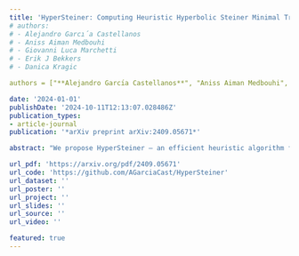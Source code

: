 ```yaml
---
title: 'HyperSteiner: Computing Heuristic Hyperbolic Steiner Minimal Trees'
# authors:
# - Alejandro Garcı́a Castellanos
# - Aniss Aiman Medbouhi
# - Giovanni Luca Marchetti
# - Erik J Bekkers
# - Danica Kragic

authors = ["**Alejandro Garcı́a Castellanos**", "Aniss Aiman Medbouhi", "Giovanni Luca Marchetti"]

date: '2024-01-01'
publishDate: '2024-10-11T12:13:07.028486Z'
publication_types:
- article-journal
publication: '*arXiv preprint arXiv:2409.05671*'

abstract: "We propose HyperSteiner — an efficient heuristic algorithm for computing Steiner minimal trees in the hyperbolic space. Hypersteiner extends the Euclidean Smith-Lee-Liebman algorithm, which is grounded in a divide-and-conquer approach involving the Delaunay triangulation. The central idea is rephrasing Steiner tree problems with three terminals as a system of equations in the Klein-Beltrami model. Motivated by the fact that hyperbolic geometry is well-suited for representing hierarchies, we explore applications to hierarchy discovery in data. Results show that HyperSteiner infers more realistic hierarchies than the Minimum Spanning Tree and is more scalable to large datasets than Neighbor Joining. "

url_pdf: 'https://arxiv.org/pdf/2409.05671'
url_code: 'https://github.com/AGarciaCast/HyperSteiner'
url_dataset: ''
url_poster: ''
url_project: ''
url_slides: ''
url_source: ''
url_video: ''

featured: true
---
```

